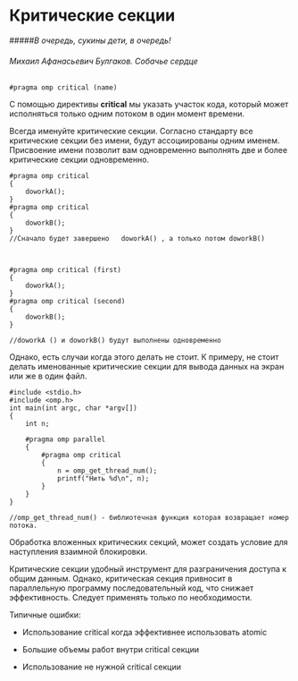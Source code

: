 # Критические секции

#####*В очередь, сукины дети, в очередь!*
###### Михаил Афанасьевич Булгаков. Собачье сердце


```
#pragma omp critical (name) 
```
С помощью директивы **critical**  мы указать участок кода, который может исполняться только одним потоком в один момент времени.

Всегда именуйте критические секции.
Согласно стандарту все критические секции без имени, будут ассоциированы одним именем. 
Присвоение имени позволит вам одновременно выполнять две и более критические секции одновременно.

```
#pragma omp critical  
{
    doworkA();
}
#pragma omp critical 
{
    doworkB();
}
//Сначало будет завершено   doworkA() , а только потом doworkB()



#pragma omp critical (first) 
{
    doworkA();
}
#pragma omp critical (second) 
{
    doworkB();
}

//doworkA () и doworkB() будут выполнены одновременно 

```
Однако, есть случаи когда этого делать не стоит. К примеру, не стоит делать именованные критические секции для вывода данных на экран или же в один файл.
```
#include <stdio.h> 
#include <omp.h> 
int main(int argc, char *argv[]) 
{ 
    int n; 
 
    #pragma omp parallel 
    { 
        #pragma omp critical 
        { 
            n = omp_get_thread_num(); 
            printf("Нить %d\n", n); 
        } 
    } 
}

//omp_get_thread_num() - библиотечная функция которая возвращает номер потока.
```
Обработка вложенных критических секций, может создать условие для наступления взаимной блокировки.

Критические секции удобный инструмент для разграничения доступа к общим данным. Однако, критическая секция привносит в параллельную программу последовательный код, что снижает эффективность. Следует применять только по необходимости.

Типичные ошибки:
* Использование critical когда эффективнее использовать atomic
    
* Большие объемы работ внутри critical секции

* Использование не нужной critical секции
